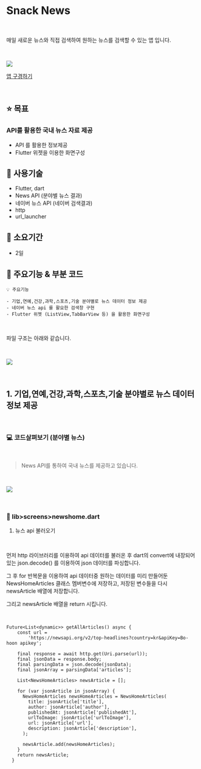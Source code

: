 # Snack News

<br>

매일 새로운 뉴스와 직접 검색하여 원하는 뉴스를 검색할 수 있는 앱 입니다.

<br>

![](https://velog.velcdn.com/images/ant0410/post/63d07547-1b52-4279-8eb9-4a51f1da8c8f/image.gif)

[앱 구경하기](![](https://velog.velcdn.com/images/ant0410/post/1cbf59bc-f9b8-4ba7-84b9-295f0fd1fe9c/image.apk)
)

<br>

## ⭐ ️목표

### API를 활용한 국내 뉴스 자료 제공

- API 를 활용한 정보제공
- Flutter 위젯을 이용한 화면구성

## 🧰 사용기술

- Flutter, dart
- News API (분야별 뉴스 결과)
- 네이버 뉴스 API (네이버 검색결과)
- http
- url_launcher
 
## 📅 소요기간

- 2일

## 👀 주요기능 & 부분 코드

```
💡 주요기능

- 기업,연예,건강,과학,스포츠,기술 분야별로 뉴스 데이터 정보 제공
- 네이버 뉴스 api 를 활요한 검색창 구현
- Flutter 위젯 (ListView,TabBarView 등) 을 활용한 화면구성
```

<br>

파일 구조는 아래와 같습니다.

<br>

![](https://velog.velcdn.com/images/ant0410/post/7f46fccb-f6d3-4b6e-b9b7-af0799b5f462/image.png)

<br>

## 1. 기업,연예,건강,과학,스포츠,기술 분야별로 뉴스 데이터 정보 제공

<br>

### 💻 코드살펴보기 (분야별 뉴스)

<br>

> News API를 통하여 국내 뉴스를 제공하고 있습니다.

<br>

![](https://velog.velcdn.com/images/ant0410/post/53700607-b965-4843-9c90-da7036cb84c4/image.gif)

<br>

### 📂 lib>screens>newshome.dart

1. 뉴스 api 불러오기
   
<br>

먼저 http 라이브러리를 이용하여 api 데이터를 불러온 후 dart의 convert에 내장되어있는 json.decode() 를 이용하여 json 데이터를 파싱합니다.

그 후 for 반복문을 이용하여 api 데이터중 원하는 데이터를 미리 만들어둔 NewsHomeArticles 클래스 멤버변수에 저장하고, 저장된 변수들을 다시 newsArticle 배열에 저장합니다.

그리고 newsArticle 배열을 return 시킵니다.

<br>

```
Future<List<dynamic>> getAllArticles() async {
    const url =
        'https://newsapi.org/v2/top-headlines?country=kr&apiKey=Bo-hoon apikey';

    final response = await http.get(Uri.parse(url));
    final jsonData = response.body;
    final parsingData = json.decode(jsonData);
    final jsonArray = parsingData['articles'];

    List<NewsHomeArticles> newsArticle = [];

    for (var jsonArticle in jsonArray) {
      NewsHomeArticles newsHomeArticles = NewsHomeArticles(
        title: jsonArticle['title'],
        author: jsonArticle['author'],
        publishedAt: jsonArticle['publishedAt'],
        urlToImage: jsonArticle['urlToImage'],
        url: jsonArticle['url'],
        description: jsonArticle['description'],
      );

      newsArticle.add(newsHomeArticles);
    }
    return newsArticle;
  }
```